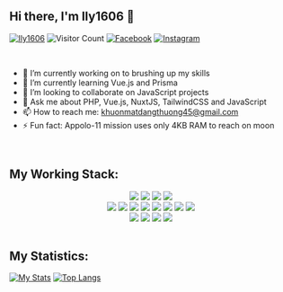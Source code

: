 ## Hi there, I'm Ily1606 👋

[![Ily1606](https://img.shields.io/website?color=blue&label=Ily1606&style=flat&up_message=Online&url=https://www.facebook.com/Ily1606)](https://www.facebook.com/Ily1606)
![Visitor Count](https://komarev.com/ghpvc/?username=Ily1606&color=blue&logo=flat)
[![Facebook](https://img.shields.io/badge/Ily1606-black?style=flat&logo=Facebook&logoColor=blue/)](https://wwww.facebook.com/Ily1606)
[![Instagram](https://img.shields.io/badge/Ily1606-black?style=flat&logo=Instagram&logoColor=pink)](https://www.instagram.com/Ily1606/)

<br>

- 🔭 I’m currently working on to brushing up my skills
- 🌱 I’m currently learning Vue.js and Prisma
- 👯 I’m looking to collaborate on JavaScript projects
- 💬 Ask me about PHP, Vue.js, NuxtJS, TailwindCSS and JavaScript
- 📫 How to reach me: <a href="mailto:khuonmatdangthuong45@gmail.com">khuonmatdangthuong45@gmail.com</a>
- ⚡ Fun fact: Appolo-11 mission uses only 4KB RAM to reach on moon

<br>

## My Working Stack:

<div align="center">
    <img src="https://img.shields.io/badge/-C++-000000?&style=flat&logo=c%2B%2B&logoColor=0277BD" />
    <img src="https://img.shields.io/badge/-C-000000?&style=flat&logo=c&logoColor=5968BA" />
    <img src="https://img.shields.io/badge/-Java-000000?style=flat&logo=java&logoColor=F44336" />
    <img src="https://img.shields.io/badge/-Python-000000?style=flat&logo=python&logoColorhalf=396E9B" /> <br>
    <img src="https://img.shields.io/badge/-HTML-000000?&style=flat&logo=html5&logoColor=E44D26" />
    <img src="https://img.shields.io/badge/-CSS-000000?&style=flat&logo=css3&logoColor=42A5F5" />
    <img src="https://img.shields.io/badge/-JavaScript-000000?style=flat&logo=javascript&logoColor=FFCA28" />
    <img src="https://img.shields.io/badge/-PHP-000000?style=flat&logo=php&logoColor=1E87E3" />
    <img src="https://img.shields.io/badge/-React-000000?style=flat&logo=react&logoColor=03AABF" />
    <img src="https://img.shields.io/badge/-Bootstrap-000000?style=flat&logo=bootstrap&logoColor=03AABF" />
    <img src="https://img.shields.io/badge/-Node.js-000000?&style=flat&logo=node.js&logoColor=8AC149" />
    <img src="https://img.shields.io/badge/-NPM-000000?&style=flat&logo=npm&logoColor=CB3837" /> <br>
    <img src="https://img.shields.io/badge/-MySQL-000000?style=flat&logo=mysql&logoColor=E6892E" />
    <img src="https://img.shields.io/badge/Jquery-000000?&style=flat&logo=jquery&logoColor=0d7ebe" />
    <img src="https://img.shields.io/badge/-git-000000?&style=flat&logo=git&logoColor=E64A19" />
    <img src="https://img.shields.io/badge/-Github-000000?style=flat&logo=github&logoColor=DEDEDF" />
</div>

<br />

## My Statistics:

[![My Stats](https://github-readme-stats.vercel.app/api?username=Ily-1606&show_icons=true&title_color=fe6287&icon_color=fe6287&text_color=ffffff&bg_color=0a192f&count_private=true)](https://github.com/Ily-1606?tab=repositories)
[![Top Langs](https://github-readme-stats.vercel.app/api/top-langs/?username=Ily-1606&layout=compact&show_icons=true&title_color=fe6287&icon_color=fe6287&text_color=ffffff&bg_color=0a192f)](https://github.com/Ily-1606?tab=repositories)
<!-- - 🤔 I’m looking for help with  -->

